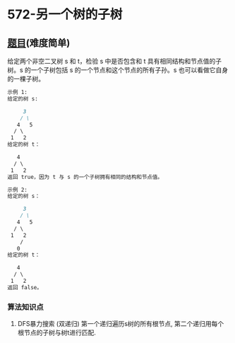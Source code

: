 # 572-另一个树的子树

## [题目](https://leetcode-cn.com/problems/subtree-of-another-tree/)(难度简单)

给定两个非空二叉树 s 和 t，检验 s 中是否包含和 t 具有相同结构和节点值的子树。s 的一个子树包括 s 的一个节点和这个节点的所有子孙。s 也可以看做它自身的一棵子树。

~~~markdown
示例 1:
给定的树 s:

     3
    / \
   4   5
  / \
 1   2
给定的树 t：

   4 
  / \
 1   2
返回 true，因为 t 与 s 的一个子树拥有相同的结构和节点值。

示例 2:
给定的树 s：

     3
    / \
   4   5
  / \
 1   2
    /
   0
给定的树 t：

   4
  / \
 1   2
返回 false。
~~~

### 算法知识点
1. DFS暴力搜索 (双递归)
第一个递归遍历s树的所有根节点, 第二个递归用每个根节点的子树与树t进行匹配.